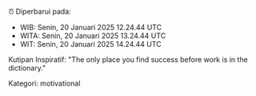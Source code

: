 ⏰ Diperbarui pada:
- WIB: Senin, 20 Januari 2025 12.24.44 UTC
- WITA: Senin, 20 Januari 2025 13.24.44 UTC
- WIT: Senin, 20 Januari 2025 14.24.44 UTC

Kutipan Inspiratif:
"The only place you find success before work is in the dictionary."


Kategori: motivational

